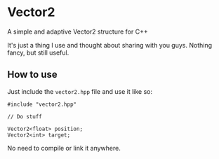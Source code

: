 # Vector2
A simple and adaptive Vector2 structure for C++

It's just a thing I use and thought about sharing with you guys. Nothing fancy, but still useful.

## How to use
Just include the `vector2.hpp` file and use it like so:

```
#include "vector2.hpp"

// Do stuff

Vector2<float> position;
Vector2<int> target;
```

No need to compile or link it anywhere.


